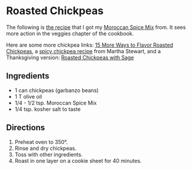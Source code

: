 # Roasted Chickpeas

The following is [the recipe](http://www.kalynskitchen.com/2008/02/crispy-roasted-chickpeas-garbanzo-beans.html) that I got my [Moroccan Spice Mix](../vegetables/spiceMix.md) from.  It sees more action in the veggies chapter of the cookbook.

Here are some more chickpea links: [15 More Ways to Flavor Roasted Chickpeas](http://www.thekitchn.com/15-more-ways-to-flavor-roasted-106112), a [spicy chickpea recipe](http://www.marthastewart.com/326845/spicy-roasted-chickpeas) from Martha Stewart, and a Thanksgiving version: [Roasted Chickpeas with Sage](http://www.gourmet.com/food/gourmetlive/2012/110712/thanksgiving-appetizers?currentPage=2)

## Ingredients

* 1 can chickpeas (garbanzo beans)
* 1 T olive oil
* 1/4 - 1/2 tsp. Moroccan Spice Mix
* 1/4 tsp. kosher salt to taste 

## Directions

1. Preheat oven to 350°.
2. Rinse and dry chickpeas.
3. Toss with other ingredients.
4. Roast in one layer on a cookie sheet for 40 minutes.

